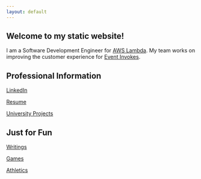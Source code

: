```yaml
---
layout: default
---
```

## Welcome to my static website!

I am a Software Development Engineer for [AWS Lambda](https://aws.amazon.com/lambda/). My team works on improving the customer experience for [Event Invokes](https://docs.aws.amazon.com/lambda/latest/dg/invocation-async.html).

## Professional Information

[LinkedIn](https://www.linkedin.com/in/matthew-mcbrien-784b32116/)

[Resume](./assets/resume.pdf)

[University Projects](./university_projects.html)

## Just for Fun

[Writings](./writings.html)

[Games](./games/games.html)

[Athletics](./running/running.html)


<div class="night">
  <div class="shooting_star"></div>
  <div class="shooting_star"></div>
  <div class="shooting_star"></div>
  <div class="shooting_star"></div>
  <div class="shooting_star"></div>
  <div class="shooting_star"></div>
  <div class="shooting_star"></div>
  <div class="shooting_star"></div>
  <div class="shooting_star"></div>
  <div class="shooting_star"></div>
  <div class="shooting_star"></div>
  <div class="shooting_star"></div>
  <div class="shooting_star"></div>
  <div class="shooting_star"></div>
  <div class="shooting_star"></div>
  <div class="shooting_star"></div>
  <div class="shooting_star"></div>
  <div class="shooting_star"></div>
  <div class="shooting_star"></div>
  <div class="shooting_star"></div>
  <div class="shooting_star"></div>
  <div class="shooting_star"></div>
  <div class="shooting_star"></div>
  <div class="shooting_star"></div>
  <div class="shooting_star"></div>
  <div class="shooting_star"></div>
  <div class="shooting_star"></div>
  <div class="shooting_star"></div>
  <div class="shooting_star"></div>
  <div class="shooting_star"></div>
  <div class="shooting_star"></div>
  <div class="shooting_star"></div>
  <div class="shooting_star"></div>
  <div class="shooting_star"></div>
  <div class="shooting_star"></div>
  <div class="shooting_star"></div>
  <div class="shooting_star"></div>
  <div class="shooting_star"></div>
  <div class="shooting_star"></div>
  <div class="shooting_star"></div>
  <div class="shooting_star"></div>
  <div class="shooting_star"></div>
  <div class="shooting_star"></div>
  <div class="shooting_star"></div>
  <div class="shooting_star"></div>
  <div class="shooting_star"></div>
  <div class="shooting_star"></div>
  <div class="shooting_star"></div>
  <div class="shooting_star"></div>
  <div class="shooting_star"></div>
  <div class="shooting_star"></div>
</div>

